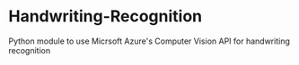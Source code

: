 # Handwriting-Recognition
Python module to use Micrsoft Azure's Computer Vision API for handwriting recognition
